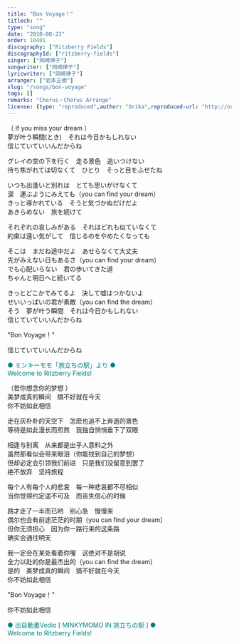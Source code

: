```yaml
---
title: "Bon Voyage！"
titlech: ""
type: "song"
date: "2010-08-23"
order: 10401
discography: ["Ritzberry Fields"]
discographyId: ["ritzberry-fields"]
singer: ["岡崎律子"]
songwriter: ["岡崎律子"]
lyricwriter: ["岡崎律子"]
arranger: ["岩本正樹"]
slug: "/songs/bon-voyage"
tags: []
remarks: "Chorus・Chorus Arrange"
license: {type: "reproduced",author: "Orika",reproduced-url: "http://orikamushi.myweb.hinet.net/",reproduced-website: "織歌蟲網站"}
---
```


（ if you miss your dream ）  
夢が叶う瞬間(とき)　それは今日かもしれない  
信じていていいんだからね   
  
グレイの空の下を行く　走る景色　追いつけない  
待ち焦がれては切なくて　ひとり　そっと目をふせたね   
  
いつも出逢いと別れは　とても思いがけなくて  
涙　運ぶようにみえても（you can find your dream）  
きっと導かれている　そうと気づかぬだけだよ  
あきらめない　旅を続けて   
  
それぞれの哀しみがある　それはどれも似ていなくて  
約束は遠い気がして　信じるのをやめたくなっても   
  
そこは　まだね途中だよ　あせらなくて大丈夫  
先がみえない日もあるさ（you can find your dream）  
でも心配いらない　君の歩いてきた道  
ちゃんと明日へと続いてる   
  
きっとどこかでみてるよ　決して嘘はつかないよ  
せいいっぱいの君が素敵（you can find the dream）  
そう　夢が叶う瞬間　それは今日かもしれない  
信じていていいんだからね   
  
"Bon Voyage！"   
  
信じていていいんだからね

  
  

<span style="color: #008080;">● ミンキーモモ「旅立ちの駅」より ●<br>Welcome to Ritzberry Fields!</span>

  
  

<!-- 翻译 -->

（若你想念你的梦想 ）  
美梦成真的瞬间　搞不好就在今天  
你不妨如此相信   
  
走在灰朴朴的天空下　怎麽也追不上奔逝的景色  
等待是如此漫长而煎熬　我独自悄悄垂下了双眼   
  
相逢与别离　从来都是出乎人意料之外  
虽然那看似会带来眼泪（你能找到自己的梦想）  
但却必定会引领我们前进　只是我们没留意到罢了  
绝不放弃　坚持旅程   
  
每个人有每个人的悲哀　每一种悲哀都不尽相似  
当你觉得约定遥不可及　而丧失信心的时候   
  
路才走了一半而已哟　别心急　慢慢来  
偶尔也会有前途茫茫的时期（you can find your dream）  
但你无须担心　因为你一路行来的这条路  
确实会通往明天   
  
我一定会在某处看着你喔　这绝对不是胡说  
全力以赴的你是最杰出的（you can find the dream）  
是的　美梦成真的瞬间　搞不好就在今天  
你不妨如此相信   
  
"Bon Voyage！"   
  
你不妨如此相信

  
  

<span style="color: #008080;">● 出自動畫Vedio [ MINKYMOMO IN 旅立ちの駅 ] ●<br>Welcome to Ritzberry Fields!</span>
